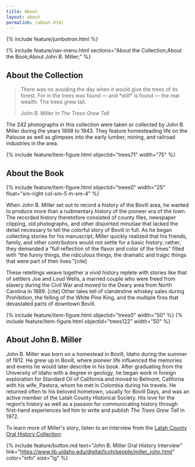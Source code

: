 ```yaml
---
title: About
layout: about
permalink: /about.html
---
```

{% include feature/jumbotron.html %} 

{% include feature/nav-menu.html sections="About the Collection;About the Book;About John B. Miller;" %} 

## About the Collection

<blockquote class="blockquote">
  <p class="mb-0">There was no avoiding the day when it would give the trees of its forest. For in the trees was found — and *still* is found — the real wealth. The trees grew tall.</p>
  <footer class="blockquote-footer">John B. Miller in <cite title="Source Title">The Trees Grew Tall</cite></footer>
</blockquote>

The 242 photographs in this collection were taken or collected by John B. Miller during the years 1898 to 1943. They feature homesteading life on the Palouse as well as glimpses into the early lumber, mining, and railroad industries in the area.  

{% include feature/item-figure.html objectid="trees71" width="75" %}

## About the Book

{% include feature/item-figure.html objectid="trees0" width="25" float="sm-right col-sm-5 m-sm-4" %}

When John B. Miller set out to record a history of the Bovill area, he wanted to produce more than a rudimentary history of the pioneer era of the town. The recorded history theretofore consisted of county files, newspaper clipping, old photographs, and other disjointed minutiae that lacked the detail necessary to tell the colorful story of Bovill in full. As he began collecting stories for his manuscript, Miller quickly realized that his friends, family, and other contributors would not settle for a basic history; rather, they demanded a “full reflection of the flavor and color of the times” filled with “the funny things, the ridiculous things, the dramatic and tragic things that were part of their lives.”[cite] 

These retellings weave together a vivid history replete with stories like that of settlers Joe and Loud Wells, a married couple who were freed from slavery during the Civil War and moved to the Deary area from North Carolina in 1889. [cite] Other tales tell of clandestine whiskey sales during Prohibition, the felling of the White Pine King, and the multiple fires that devastated parts of downtown Bovill. 

{% include feature/item-figure.html objectid="trees0" width="50" %} {% include feature/item-figure.html objectid="trees122" width="50" %}

## About John B. Miller

John B. Miller was born on a homestead in Bovill, Idaho during the summer of 1912. He grew up in Bovill, where pioneer life influenced the memories and events he would later describe in his book. After graduating from the University of Idaho with a degree in geology, he began work in foreign exploration for Standard Oil of California and moved to Belmont, Californa with his wife, Pastora, whom he met in Colombia during his travels. He returned often to his beloved hometown, usually for Bovill Days, and was an active member of the Latah County Historical Society. His love for the region’s history as well as a passion for communicating history through first-hand experiences led him to write and publish *The Trees Grew Tall* in 1972.  

To learn more of Miller's story, listen to an interview from the [Latah County Oral History Collection](https://www.lib.uidaho.edu/digital/lcoh/index.html):

{% include feature/button.md text="John B. Miller Oral History Interview" link="https://www.lib.uidaho.edu/digital/lcoh/people/miller_john.html" color="info" size="lg" %}


<div class="clearfix"></div>


